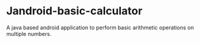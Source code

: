 # Jandroid-basic-calculator
A java based android application to perform basic arithmetic operations on multiple numbers.
